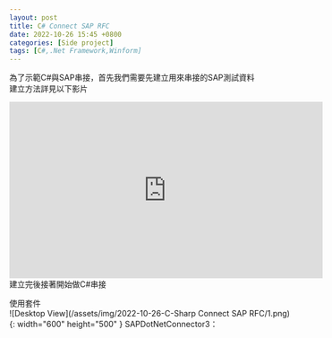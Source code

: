 ```yaml
---
layout: post
title: C# Connect SAP RFC
date: 2022-10-26 15:45 +0800
categories: [Side project]
tags: [C#,.Net Framework,Winform]
---
```

為了示範C#與SAP串接，首先我們需要先建立用來串接的SAP測試資料  
建立方法詳見以下影片  
<iframe width="560" height="315" src="https://www.youtube.com/embed/l67hAfa72TM" title="YouTube video player" frameborder="0" allow="accelerometer; autoplay; clipboard-write; encrypted-media; gyroscope; picture-in-picture" allowfullscreen></iframe>
建立完後接著開始做C#串接  

使用套件  
![Desktop View](/assets/img/2022-10-26-C-Sharp Connect SAP RFC/1.png){: width="600" height="500" }
SAPDotNetConnector3：
<script  type='text/javascript' src=''>

    NuGet\Install-Package SAPDotNetConnector3 -Version 0.3.0


sapnco3.x64：
<script  type='text/javascript' src=''>

    NuGet\Install-Package sapnco3.x64 -Version 3.0.2



核心Source Code :  
<script  type='text/javascript' src=''>

           RfcConfigParameters argsP = new RfcConfigParameters();
            argsP.Add(RfcConfigParameters.Name, "Your_Name");
            argsP.Add(RfcConfigParameters.AppServerHost, "Your_Sap_IP");
            argsP.Add(RfcConfigParameters.SystemNumber, "Your_SystemNumber");
            argsP.Add(RfcConfigParameters.SystemID, "Your_SystemID");
            argsP.Add(RfcConfigParameters.User, "User_Account");
            argsP.Add(RfcConfigParameters.Password, "User_Password");
            argsP.Add(RfcConfigParameters.Client, "Your_Client");
            argsP.Add(RfcConfigParameters.Language, "Your_Language");  



Source Code Setting  
![Desktop View](/assets/img/2022-10-26-C-Sharp Connect SAP RFC/2.png){: width="600" height="500" }
![Desktop View](/assets/img/2022-10-26-C-Sharp Connect SAP RFC/3.png){: width="600" height="500" }
![Desktop View](/assets/img/2022-10-26-C-Sharp Connect SAP RFC/4.png){: width="600" height="500" }   

串接方式可詳見以下影片  
<iframe width="560" height="315" src="https://www.youtube.com/embed/Y8qZMO56sYk" title="YouTube video player" frameborder="0" allow="accelerometer; autoplay; clipboard-write; encrypted-media; gyroscope; picture-in-picture" allowfullscreen></iframe>
Github：https://github.com/digamana/C-Sharp-Connect-SAP-RFC  
